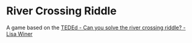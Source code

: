 # River Crossing Riddle

A game based on the [TEDEd - Can you solve the river crossing riddle? - Lisa Winer](https://ed.ted.com/lessons/can-you-solve-the-river-crossing-riddle-lisa-winer)
